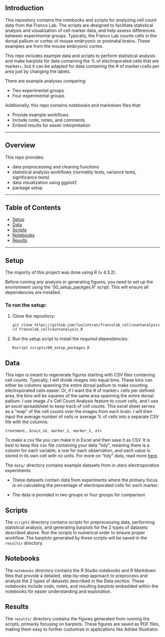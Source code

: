 ## Introduction
This repository contains the notebooks and scripts for analyzing cell count data from the Franco Lab. The scripts are designed to facilitate statistical analysis and visualization of cell marker data, and help assess differences between experimental groups. Typically, the Franco Lab counts cells in the dorsal pallium or cortex of mouse embryonic or postnatal brains. These examples are from the mouse embryonic cortex.

This repo includes example data and scripts to perform statistical analysis and make barplots for data containing the % of electroporated cells that are marker+, but it can be adapted for data containing the # of marker+cells per area just by changing the labels.

There are example analyses comparing:
* Two experimental groups
* Four experimental groups

Additionally, this repo contains notebooks and markdown files that:
* Provide example workflows
* Include code, notes, and comments
* Embed results for easier interpretation

---

## Overview
This repo provides: 
* data preprocessing and cleaning functions
* statistical analysis workflows (normality tests, variance tests, significance tests)
* data visualization using ggplot2
* package setup
---

## Table of Contents

- [Setup](#setup)
- [Data](#data)
- [Scripts](#scripts)
- [Notebooks](#notebooks)
- [Results](#results)

---

## Setup
The majority of this project was done using R (v 4.3.2).

Before running any analysis or generating figures, you need to set up the environment using the '00_setup_packges.R' script. This will ensure all dependencies are installed.

### To run the setup:

1. Clone the repository:
   ```bash
   git clone https://github.com/luulintran/francolab_cellcountanalysis_R.git
   cd francolab_cellcountanalysis_R
   ```

2. Run the setup script to install the required dependencies:
    ```
    Rscript scripts/00_setup_packages.R
    ```

## Data

This repo is meant to regenerate figures starting with CSV files containing cell counts. Typically, I will divide images into equal bins. These bins can either be columns spanning the entire dorsal pallium to make counting electroporated cells easier. Or, if I want the # of marker+ cells per defined area, the bins will be squares of the same area spanning the entire dorsal pallium. I use image J's Cell Count Analysis feature to count cells, and I use an excel spreadsheet to keep track of cell counts. This excel sheet serves as a "map" of the cell counts over the images from each brain. I will then input the average number of cells or average % of cells into a separate CSV file with the columns:  

`treatment, brain_id, marker_1, marker_2, etc`

To make a csv file you can make it in Excel and then save it as CSV. It is best to keep this csv file containing your data "tidy", meaning there is a column for each variable, a row for each observation, and each value is stored in its own cell with no units. For more on "tidy" data, read more [here](https://r4ds.had.co.nz/tidy-data.html).  

The `data/` directory contains example datasets from in utero electroporation experiments:  
* These datasets contain data from experiments where the primary focus is on calculating the percentage of electroporated cells for each marker. 

* The data is provided in two groups or four groups for comparison

## Scripts

The `scripts` directory contains scripts for preprocessing data, performing statistical analysis, and generating barplots for the 2 types of datasets described above. Run the scripts in numerical order to ensure proper workflow. The barplots generated by these scripts will be saved in the `results/` directory.

## Notebooks

The `notebooks` directory contains the R Studio notebooks and R Markdown files that provide a detailed, step-by-step approach to preprocess and analyze the 2 types of datasets described in the Data section. These notebooks include code, notes, and resulting barplots embedded within the notebooks for easier understanding and exploration. 

## Results

The `results/` directory contains the figures generated from running the scripts, primarily focusing on barplots. These figures are saved as PDF files, making them easy to further customize in applications like Adobe Illustrator.